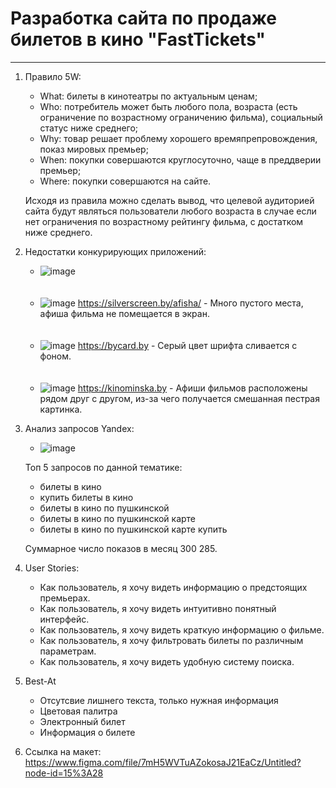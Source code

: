 # Разработка сайта по продаже билетов в кино "FastTickets"

-----------------------------

1. Правило 5W: 
   
   + What: билеты в кинотеатры по актуальным ценам;
   + Who: потребитель может быть любого пола, возраста (есть ограничение по возрастному ограничению фильма), социальный статус ниже среднего;
   + Why: товар решает проблему хорошего времяпрепровождения, показ мировых премьер;
   + When: покупки совершаются круглосуточно, чаще в преддверии премьер;
   + Where: покупки совершаются на сайте.
   
    Исходя из правила можно сделать вывод, что целевой аудиторией сайта будут являться пользователи любого возраста в случае если нет ограничения по возрастному рейтингу фильма, с достатком ниже среднего.
    
2. Недостатки конкурирующих приложений: 

   * ![image](https://user-images.githubusercontent.com/91598079/156251726-9aa9d514-6347-4c07-b7ff-bb04bd8a59e7.png)
   <br><br><br>
   * ![image](https://user-images.githubusercontent.com/91598079/156251962-cd7807a2-1c6a-43cb-a750-80ae60415f3b.png)
   https://silverscreen.by/afisha/ - Много пустого места, афиша фильма не помещается в экран.
   <br><br><br>
   * ![image](https://user-images.githubusercontent.com/91598079/156252615-02ae30a4-02c8-4daf-905c-f09510f7c418.png)
   https://bycard.by - Серый цвет шрифта сливается с фоном.
   <br><br><br>
   * ![image](https://user-images.githubusercontent.com/91598079/156253175-f0df1c19-4b24-4952-9323-b14a90158b6c.png)
   https://kinominska.by - Афиши фильмов расположены рядом друг с другом, из-за чего получается смешанная пестрая картинка.
   
3. Анализ запросов Yandex:

   * ![image](https://user-images.githubusercontent.com/91598079/156254181-1455d0a0-f86f-4f18-9c9e-4e715867678a.png)
  
   Топ 5 запросов по данной тематике: 
   + билеты в кино
   + купить билеты в кино
   + билеты в кино по пушкинской 
   + билеты в кино по пушкинской карте
   + билеты в кино по пушкинской карте купить
  
   Суммарное число показов в месяц 300 285.
   
4. User Stories:
   
   + Как пользователь, я хочу видеть информацию о предстоящих премьерах.
   + Как пользователь, я хочу видеть интуитивно понятный интерфейс. 
   + Как пользователь, я хочу видеть краткую информацию о фильме.
   + Как пользователь, я хочу фильтровать билеты по различным параметрам.
   + Как пользователь, я хочу видеть удобную систему поиска.
   
5. Best-At
   
   + Отсутсвие лишнего текста, только нужная информация
   + Цветовая палитра 
   + Электронный билет 
   + Информация о билете

6. Ссылка на макет: https://www.figma.com/file/7mH5WVTuAZokosaJ21EaCz/Untitled?node-id=15%3A28


